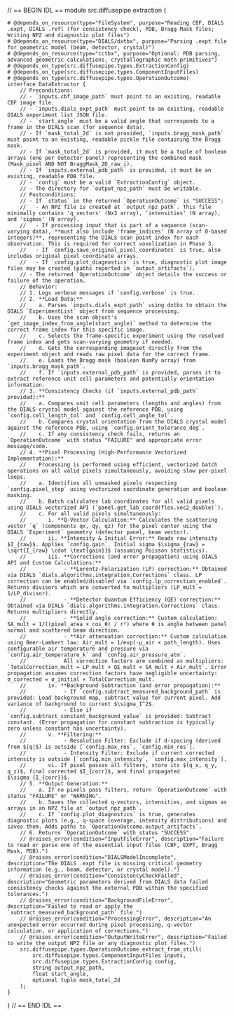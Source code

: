 // == BEGIN IDL ==
module src.diffusepipe.extraction {

    # @depends_on_resource(type="FileSystem", purpose="Reading CBF, DIALS .expt, DIALS .refl (for consistency check), PDB, Bragg Mask files; Writing NPZ and diagnostic plot files")
    # @depends_on_resource(type="DIALS/dxtbx", purpose="Parsing .expt file for geometric model (beam, detector, crystal)")
    # @depends_on_resource(type="cctbx", purpose="Optional: PDB parsing, advanced geometric calculations, crystallographic math primitives")
    # @depends_on_type(src.diffusepipe.types.ExtractionConfig)
    # @depends_on_type(src.diffusepipe.types.ComponentInputFiles)
    # @depends_on_type(src.diffusepipe.types.OperationOutcome)
    interface DataExtractor {
        // Preconditions:
        // - `inputs.cbf_image_path` must point to an existing, readable CBF image file.
        // - `inputs.dials_expt_path` must point to an existing, readable DIALS experiment list JSON file.
        // - `start_angle` must be a valid angle that corresponds to a frame in the DIALS scan (for sequence data).
        // - If `mask_total_2d` is not provided, `inputs.bragg_mask_path` must point to an existing, readable pickle file containing the Bragg mask.
        // - If `mask_total_2d` is provided, it must be a tuple of boolean arrays (one per detector panel) representing the combined mask (Mask_pixel AND NOT BraggMask_2D_raw_i).
        // - If `inputs.external_pdb_path` is provided, it must be an existing, readable PDB file.
        // - `config` must be a valid `ExtractionConfig` object.
        // - The directory for `output_npz_path` must be writable.
        // Postconditions:
        // - If `status` in the returned `OperationOutcome` is "SUCCESS":
        //   - An NPZ file is created at `output_npz_path`. This file minimally contains 'q_vectors' (Nx3 array), 'intensities' (N array), and 'sigmas' (N array).
        //   - If processing input that is part of a sequence (scan-varying data), **must also include 'frame_indices' (N array of 0-based integers)**, representing the DIALS scan point index for each observation. This is required for correct voxelization in Phase 3.
        //   - If `config.save_original_pixel_coordinates` is true, also includes original pixel coordinate arrays.
        //   - If `config.plot_diagnostics` is true, diagnostic plot image files may be created (paths reported in `output_artifacts`).
        // - The returned `OperationOutcome` object details the success or failure of the operation.
        // Behavior:
        // 1. Logs verbose messages if `config.verbose` is true.
        // 2. **Load Data:**
        //    a. Parses `inputs.dials_expt_path` using dxtbx to obtain the DIALS `ExperimentList` object from sequence processing.
        //    b. Uses the scan object's `get_image_index_from_angle(start_angle)` method to determine the correct frame index for this specific image.
        //    c. Selects the frame-specific experiment using the resolved frame index and gets scan-varying geometry if needed.
        //    d. Gets the corresponding imageset directly from the experiment object and reads raw pixel data for the correct frame.
        //    e. Loads the Bragg mask (boolean NumPy array) from `inputs.bragg_mask_path`.
        //    f. If `inputs.external_pdb_path` is provided, parses it to extract reference unit cell parameters and potentially orientation information.
        // 3. **Consistency Checks (if `inputs.external_pdb_path` provided):**
        //    a. Compares unit cell parameters (lengths and angles) from the DIALS crystal model against the reference PDB, using `config.cell_length_tol` and `config.cell_angle_tol`.
        //    b. Compares crystal orientation from the DIALS crystal model against the reference PDB, using `config.orient_tolerance_deg`.
        //    c. If any consistency check fails, returns an `OperationOutcome` with status "FAILURE" and appropriate error message/code.
        // 4. **Pixel Processing (High-Performance Vectorized Implementation):**
        //    Processing is performed using efficient, vectorized batch operations on all valid pixels simultaneously, avoiding slow per-pixel loops.
        //    a. Identifies all unmasked pixels respecting `config.pixel_step` using vectorized coordinate generation and boolean masking.
        //    b. Batch calculates lab coordinates for all valid pixels using DIALS vectorized API (`panel.get_lab_coord(flex.vec2_double)`).
        //    c. For all valid pixels simultaneously:
        //       i. **Q-Vector Calculation:** Calculates the scattering vector `q` (components qx, qy, qz) for the pixel center using the DIALS `Experiment` geometry (detector panel, beam vector).
        //       ii. **Intensity & Initial Error:** Reads raw intensity $I_{raw}$. Applies `config.gain`. Initial sigma $\sigma_{raw} = \sqrt{I_{raw} \cdot \text{gain}}$ (assuming Poisson statistics).
        //       iii. **Corrections (and error propagation) using DIALS API and Custom Calculations:**
        //            - **Lorentz-Polarization (LP) correction:** Obtained via DIALS `dials.algorithms.integration.Corrections` class. LP correction can be enabled/disabled via `config.lp_correction_enabled`. Returns divisors which are converted to multipliers (LP_mult = 1/LP_divisor).
        //            - **Detector Quantum Efficiency (QE) correction:** Obtained via DIALS `dials.algorithms.integration.Corrections` class. Returns multipliers directly.
        //            - **Solid angle correction:** Custom calculation: SA_mult = 1/((pixel_area × cos_θ) / r²) where θ is angle between panel normal and scattered beam direction.
        //            - **Air attenuation correction:** Custom calculation using Beer-Lambert law: Air_mult = 1/exp(-μ_air × path_length). Uses configurable air temperature and pressure via `config.air_temperature_k` and `config.air_pressure_atm`.
        //            All correction factors are combined as multipliers: `TotalCorrection_mult = LP_mult × QE_mult × SA_mult × Air_mult`. Error propagation assumes correction factors have negligible uncertainty: σ_corrected = σ_initial × TotalCorrection_mult.
        //       iv. **Background Subtraction (and error propagation):**
        //            - If `config.subtract_measured_background_path` is provided: Load background map, subtract value for current pixel. Add variance of background to current $\sigma_I^2$.
        //            - Else if `config.subtract_constant_background_value` is provided: Subtract constant. (Error propagation for constant subtraction is typically zero unless constant has uncertainty).
        //       v. **Filtering:**
        //            - Resolution Filter: Exclude if d-spacing (derived from $|q|$) is outside [`config.max_res`, `config.min_res`].
        //            - Intensity Filter: Exclude if current corrected intensity is outside [`config.min_intensity`, `config.max_intensity`].
        //       vi. If pixel passes all filters, store its $(q_x, q_y, q_z)$, final corrected $I_{corr}$, and final propagated $\sigma_{I_{corr}}$.
        // 5. **Output Generation:**
        //    a. If no pixels pass filters, return `OperationOutcome` with status "FAILURE" or "WARNING".
        //    b. Saves the collected q-vectors, intensities, and sigmas as arrays in an NPZ file at `output_npz_path`.
        //    c. If `config.plot_diagnostics` is true, generates diagnostic plots (e.g., q-space coverage, intensity distributions) and saves them. Adds paths to `OperationOutcome.output_artifacts`.
        // 6. Returns `OperationOutcome` with status "SUCCESS".
        // @raises_error(condition="InputFileError", description="Failure to read or parse one of the essential input files (CBF, EXPT, Bragg Mask, PDB).")
        // @raises_error(condition="DIALSModelIncomplete", description="The DIALS .expt file is missing critical geometry information (e.g., beam, detector, or crystal model).")
        // @raises_error(condition="ConsistencyCheckFailed", description="Geometric parameters derived from DIALS data failed consistency checks against the external PDB within the specified tolerances.")
        // @raises_error(condition="BackgroundFileError", description="Failed to read or apply the `subtract_measured_background_path` file.")
        // @raises_error(condition="ProcessingError", description="An unexpected error occurred during pixel processing, q-vector calculation, or application of corrections.")
        // @raises_error(condition="OutputWriteError", description="Failed to write the output NPZ file or any diagnostic plot files.")
        src.diffusepipe.types.OperationOutcome extract_from_still(
            src.diffusepipe.types.ComponentInputFiles inputs,
            src.diffusepipe.types.ExtractionConfig config,
            string output_npz_path,
            float start_angle,
            optional tuple mask_total_2d
        );
    }
}
// == END IDL ==
